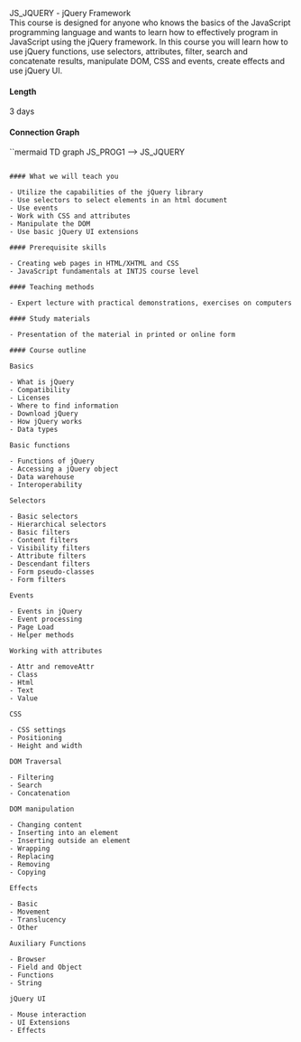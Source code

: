 ﻿JS_JQUERY - jQuery Framework  
This course is designed for anyone who knows the basics of the JavaScript programming language and wants to learn how to effectively program in JavaScript using the jQuery framework. In this course you will learn how to use jQuery functions, use selectors, attributes, filter, search and concatenate results, manipulate DOM, CSS and events, create effects and use jQuery UI.  


#### Length

3 days

#### Connection Graph

``mermaid
TD graph
    JS_PROG1 --> JS_JQUERY
```

#### What we will teach you

- Utilize the capabilities of the jQuery library
- Use selectors to select elements in an html document
- Use events
- Work with CSS and attributes
- Manipulate the DOM
- Use basic jQuery UI extensions

#### Prerequisite skills

- Creating web pages in HTML/XHTML and CSS
- JavaScript fundamentals at INTJS course level

#### Teaching methods

- Expert lecture with practical demonstrations, exercises on computers

#### Study materials

- Presentation of the material in printed or online form

#### Course outline

Basics

- What is jQuery
- Compatibility
- Licenses
- Where to find information
- Download jQuery
- How jQuery works
- Data types

Basic functions

- Functions of jQuery
- Accessing a jQuery object
- Data warehouse
- Interoperability

Selectors

- Basic selectors
- Hierarchical selectors
- Basic filters
- Content filters
- Visibility filters
- Attribute filters
- Descendant filters
- Form pseudo-classes
- Form filters

Events

- Events in jQuery
- Event processing
- Page Load
- Helper methods

Working with attributes

- Attr and removeAttr
- Class
- Html
- Text
- Value

CSS

- CSS settings
- Positioning
- Height and width

DOM Traversal

- Filtering
- Search
- Concatenation

DOM manipulation

- Changing content
- Inserting into an element
- Inserting outside an element
- Wrapping
- Replacing
- Removing
- Copying

Effects

- Basic
- Movement
- Translucency
- Other

Auxiliary Functions

- Browser
- Field and Object
- Functions
- String

jQuery UI

- Mouse interaction
- UI Extensions
- Effects
